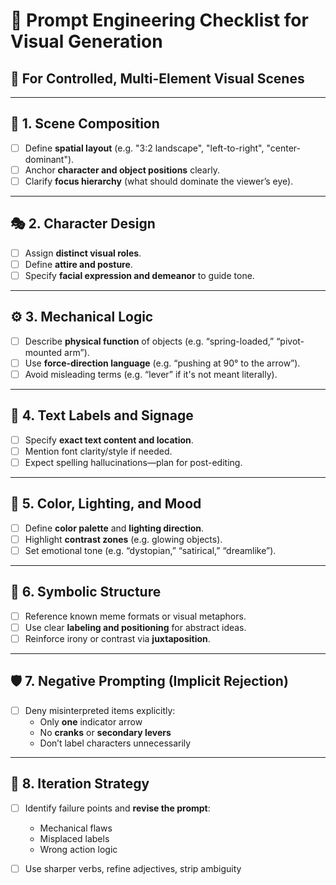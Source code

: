 # 🧠 Prompt Engineering Checklist for Visual Generation

## 🎯 For Controlled, Multi-Element Visual Scenes

---

## 🧩 1. Scene Composition
- [ ] Define **spatial layout** (e.g. "3:2 landscape", "left-to-right", "center-dominant").
- [ ] Anchor **character and object positions** clearly.
- [ ] Clarify **focus hierarchy** (what should dominate the viewer’s eye).

---

## 🎭 2. Character Design
- [ ] Assign **distinct visual roles**.
- [ ] Define **attire and posture**.
- [ ] Specify **facial expression and demeanor** to guide tone.

---

## ⚙️ 3. Mechanical Logic
- [ ] Describe **physical function** of objects (e.g. “spring-loaded,” “pivot-mounted arm”).
- [ ] Use **force-direction language** (e.g. “pushing at 90° to the arrow”).
- [ ] Avoid misleading terms (e.g. “lever” if it's not meant literally).

---

## 🧾 4. Text Labels and Signage
- [ ] Specify **exact text content and location**.
- [ ] Mention font clarity/style if needed.
- [ ] Expect spelling hallucinations—plan for post-editing.

---

## 🎨 5. Color, Lighting, and Mood
- [ ] Define **color palette** and **lighting direction**.
- [ ] Highlight **contrast zones** (e.g. glowing objects).
- [ ] Set emotional tone (e.g. “dystopian,” “satirical,” “dreamlike”).

---

## 🧠 6. Symbolic Structure
- [ ] Reference known meme formats or visual metaphors.
- [ ] Use clear **labeling and positioning** for abstract ideas.
- [ ] Reinforce irony or contrast via **juxtaposition**.

---

## 🛡️ 7. Negative Prompting (Implicit Rejection)
- [ ] Deny misinterpreted items explicitly:
  - Only **one** indicator arrow
  - No **cranks** or **secondary levers**
  - Don’t label characters unnecessarily

---

## 🔁 8. Iteration Strategy
- [ ] Identify failure points and **revise the prompt**:
  - Mechanical flaws
  - Misplaced labels
  - Wrong action logic
- [ ] Use sharper verbs, refine adjectives, strip ambiguity

